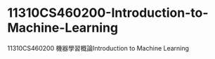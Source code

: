 # 11310CS460200-Introduction-to-Machine-Learning
11310CS460200 機器學習概論Introduction to Machine Learning
